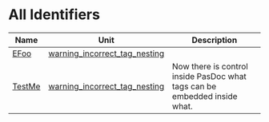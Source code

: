 # All Identifiers


| Name | Unit | Description |
|---|---|---|
| [EFoo](warning_incorrect_tag_nesting.EFoo.md) | [warning_incorrect_tag_nesting](warning_incorrect_tag_nesting.md) |   |
| [TestMe](warning_incorrect_tag_nesting.md#TestMe) | [warning_incorrect_tag_nesting](warning_incorrect_tag_nesting.md) | Now there is control inside PasDoc what tags can be embedded inside what. |
